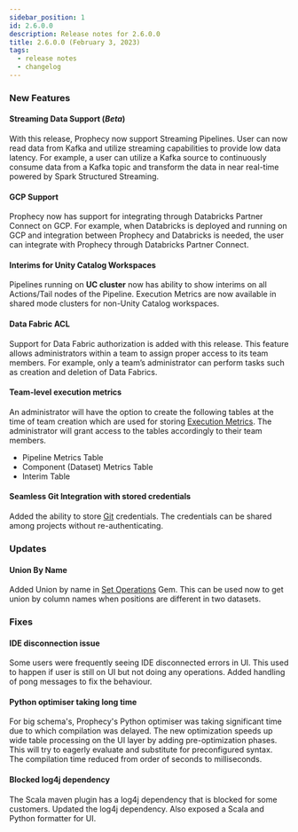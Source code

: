 ```yaml
---
sidebar_position: 1
id: 2.6.0.0
description: Release notes for 2.6.0.0
title: 2.6.0.0 (February 3, 2023)
tags:
  - release notes
  - changelog
---
```


### New Features

#### Streaming Data Support (_Beta_)

With this release, Prophecy now support Streaming Pipelines. User can now read data from Kafka and utilize streaming capabilities to provide low data latency. For example, a user can utilize a Kafka source to
continuously consume data from a Kafka topic and transform the data in near real-time powered by Spark Structured Streaming.

#### GCP Support

Prophecy now has support for integrating through Databricks Partner Connect on GCP. For example, when Databricks is deployed and running on GCP and integration between Prophecy and Databricks is needed, the user can integrate with Prophecy through Databricks Partner Connect.

#### Interims for Unity Catalog Workspaces

Pipelines running on **UC cluster** now has ability to show interims on all Actions/Tail nodes of the Pipeline. Execution Metrics are now available in shared mode clusters for non-Unity Catalog workspaces.

#### Data Fabric ACL

Support for Data Fabric authorization is added with this release. This feature allows administrators within a team to assign proper access to its team members. For example, only a team’s administrator can perform tasks such as creation and deletion of Data Fabrics.

#### Team-level execution metrics

An administrator will have the option to create the following tables at the time of team creation which are used for storing [Execution Metrics](docs/low-code-spark/execution/execution-metrics.md). The administrator will grant access to the tables accordingly to their team members.

- Pipeline Metrics Table
- Component (Dataset) Metrics Table
- Interim Table

#### Seamless Git Integration with stored credentials

Added the ability to store [Git](docs/metadata/git.md) credentials. The credentials can be shared among projects without re-authenticating.

### Updates

#### Union By Name

Added Union by name in [Set Operations](docs/low-code-spark/gems/transform/set-operation.md) Gem. This can be used now to get union by column names when positions are different in two datasets.

### Fixes

#### IDE disconnection issue

Some users were frequently seeing IDE disconnected errors in UI. This used to happen if user is still on UI but not doing any operations. Added handling of pong messages to fix the behaviour.

#### Python optimiser taking long time

For big schema's, Prophecy's Python optimiser was taking significant time due to which compilation was delayed.
The new optimization speeds up wide table processing on the UI layer by adding pre-optimization phases. This will try to eagerly evaluate and substitute for preconfigured syntax.  
The compilation time reduced from order of seconds to milliseconds.

#### Blocked log4j dependency

The Scala maven plugin has a log4j dependency that is blocked for some customers. Updated the log4j dependency. Also exposed a Scala and Python formatter for UI.
